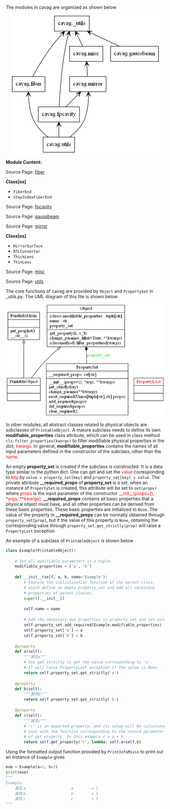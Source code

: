 The modules in cavag are organized as shown below

<div style="text-align: center"><img src="_assets/pics/uml/cavag_uml.png" alt="UML of cavag"></div>

**Module Content:**

<!-- tabs:start -->

<!-- tab:fiber -->

Source Page: [fiber](fiber.md)

**Class[es]**

- `FiberEnd`
- `StepIndexFiberEnd`

<!-- tab:fpcavity -->

Source Page: [fpcavity](fpcavity)


<!-- tab:gaussbeam -->

Source Page: [gaussbeam](gaussbeam.md)


<!-- tab:mirror -->

Source Page: [mirror](mirror.md)

**Class[es]**

- `MirrorSurface`
- `RTLConverter`
- `ThickLens`
- `ThinLens`


<!-- tab:misc -->

Source Page: [misc](misc.md) 

<!-- tab:utils -->

Source Page: [utils](utils.md)

<!-- tabs:end -->



The core functions of cavag are provided by `Object` and `PropertySet` in *_utils.py*. The UML diagram of this file is shown below

<div style="text-align: center"><img src="_assets/pics/uml/_utils_uml.png" alt="UML of _utils"></div>

In other modules, all abstract classes related to physical objects are subclasses of `PrintableObject`. A mature subclass needs to define its own **modifiable_properties** class attribute, which can be used in class method `cls.filter_properties(kwargs)` to filter modifiable physical properties in the dict, <font color="red">kwargs</font>. In general, **modifiable_properties** contains the names of all input parameters defined in the constructor of the subclass, other than the <font color="red">name</font>.

An empty **property_set** is created if the subclass is constructed. It is a data type similar to the python dict. One can get and set the <font color="red">value</font> corresponding to <font color="red">key</font> by `value = property_set[key]` and `property_set[key] = value`. The private attribute **__required_props** of **property_set** is a set, when an instance of `PropertySet` is created, this attribute will be set to `set(props)` where <font color="red">props</font> is the input parameter of the constructor <font color="red">\_\_init\_\_(props=(), \*args, \*\*kwargs)</font>. **__required_props** contains all basic properties  that a physical object must have, and all other properties can be derived from these basic properties. These basic properties are initialized to `None`. The value of the property in **__required_props** can be normally obtained through `property_set[prop]`, but if the value of this property is `None`, obtaining the corresponding value through `property_set.get_strictly(prop)` will raise a `PropertyLost` exception.

An example of a subclass of `PrintableObject` is shown below

```python
class Example(PrintableObject):
    
    # Set all modifiable parameters in a tuple.
    modifiable_properties = ('a', 'b')
    
    def __init__(self, a, b, name='Example'):
        # Execute the initialization function of the parent class,
        # which define an empty property_set and add all necessary
        # properties of parent classes.
        super().__init__()
        
        self.name = name
        
        # Add the necessary own properties to property_set and set values.
        self.property_set.add_required(Example.modifiable_properties)
        self.property_set['a'] = a
        self.property_set['b'] = b
    
    @property
    def a(self):
        """属性a"""
        # Use get_strictly to get the value corresponding to 'a'.
        # It will raise PropertyLost exception if the value is None.
        return self.property_set.get_strictly('a')
    
    @property
    def b(self):
        """属性b"""
        return self.property_set.get_strictly('b')
    
    @property
    def c(self):
        """属性c"""
        # 'c' is an exported property, and its value will be calculated
        # once with the function corresponding to the second parameter
        # of get_property. In this example c = a + b.
        return self.get_property('c', lambda: self.a+self.b)
```

Using the formatted output function provided by `PrintInfoMixin` to print out an instance of `Example` gives

```python
exm = Example(a=1, b=2)
print(exm)
"""
Example:
    属性ａ　　　　　　　　　　　　a        = 1
    属性ｂ　　　　　　　　　　　　b        = 2
    属性ｃ　　　　　　　　　　　　c        = 3
"""
```

